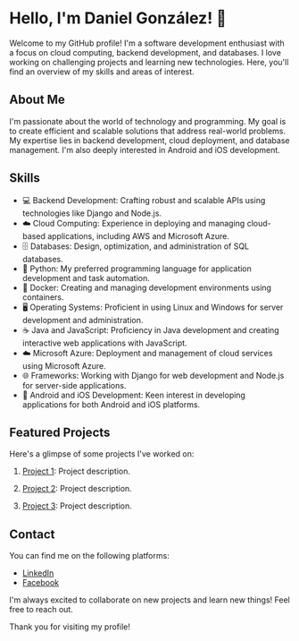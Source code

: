 # Hello, I'm Daniel González! 👋

Welcome to my GitHub profile! I'm a software development enthusiast with a focus on cloud computing, backend development, and databases. I love working on challenging projects and learning new technologies. Here, you'll find an overview of my skills and areas of interest.

## About Me
I'm passionate about the world of technology and programming. My goal is to create efficient and scalable solutions that address real-world problems. My expertise lies in backend development, cloud deployment, and database management. I'm also deeply interested in Android and iOS development.

## Skills
- 💻 Backend Development: Crafting robust and scalable APIs using technologies like Django and Node.js.
- ☁️ Cloud Computing: Experience in deploying and managing cloud-based applications, including AWS and Microsoft Azure.
- 🗄️ Databases: Design, optimization, and administration of SQL databases.
- 🐍 Python: My preferred programming language for application development and task automation.
- 🐳 Docker: Creating and managing development environments using containers.
- 🖥️ Operating Systems: Proficient in using Linux and Windows for server development and administration.
- ☕ Java and JavaScript: Proficiency in Java development and creating interactive web applications with JavaScript.
- ☁️ Microsoft Azure: Deployment and management of cloud services using Microsoft Azure.
- 🌐 Frameworks: Working with Django for web development and Node.js for server-side applications.
- 📱 Android and iOS Development: Keen interest in developing applications for both Android and iOS platforms.

## Featured Projects
Here's a glimpse of some projects I've worked on:

1. [Project 1](link_to_repository): Project description.

2. [Project 2](link_to_repository): Project description.

3. [Project 3](link_to_repository): Project description.

## Contact
You can find me on the following platforms:

- [LinkedIn](LinkedIn_link)
- [Facebook](Facebook_link)

I'm always excited to collaborate on new projects and learn new things! Feel free to reach out.

Thank you for visiting my profile!
